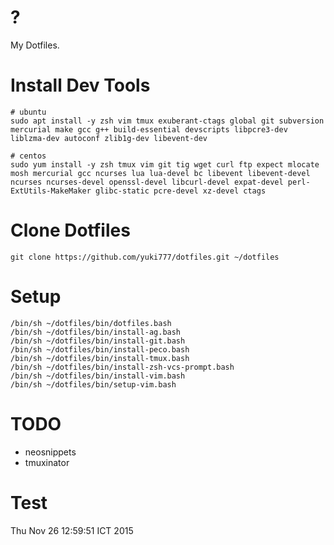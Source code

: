 # ?
My Dotfiles.

# Install Dev Tools
```
# ubuntu
sudo apt install -y zsh vim tmux exuberant-ctags global git subversion mercurial make gcc g++ build-essential devscripts libpcre3-dev liblzma-dev autoconf zlib1g-dev libevent-dev

# centos
sudo yum install -y zsh tmux vim git tig wget curl ftp expect mlocate mosh mercurial gcc ncurses lua lua-devel bc libevent libevent-devel ncurses ncurses-devel openssl-devel libcurl-devel expat-devel perl-ExtUtils-MakeMaker glibc-static pcre-devel xz-devel ctags
```

# Clone Dotfiles
```
git clone https://github.com/yuki777/dotfiles.git ~/dotfiles
```

# Setup
```
/bin/sh ~/dotfiles/bin/dotfiles.bash
/bin/sh ~/dotfiles/bin/install-ag.bash
/bin/sh ~/dotfiles/bin/install-git.bash
/bin/sh ~/dotfiles/bin/install-peco.bash
/bin/sh ~/dotfiles/bin/install-tmux.bash
/bin/sh ~/dotfiles/bin/install-zsh-vcs-prompt.bash
/bin/sh ~/dotfiles/bin/install-vim.bash
/bin/sh ~/dotfiles/bin/setup-vim.bash
```

# TODO
- neosnippets
- tmuxinator

# Test
Thu Nov 26 12:59:51 ICT 2015
